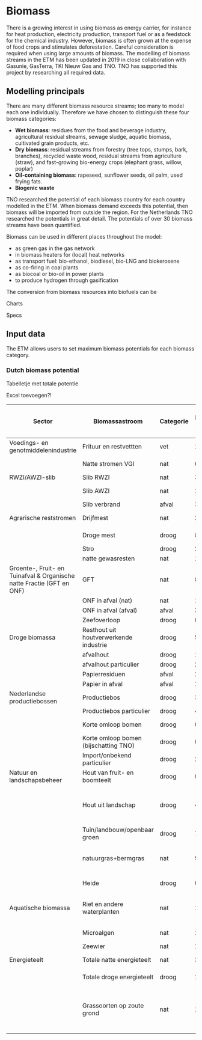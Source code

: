 # Biomass

There is a growing interest in using biomass as energy carrier, for instance for heat production, electricity production, transport fuel or as a feedstock for the chemical industry. However, biomass is often grown at the expense of food crops and stimulates deforestation. Careful consideration is required when using large amounts of biomass. The modelling of biomass streams in the ETM has been updated in 2019 in close collaboration with Gasunie, GasTerra, TKI Nieuw Gas and TNO. TNO has supported this project by researching all required data.

Modelling principals
------------

There are many different biomass resource streams; too many to model each one individually. Therefore we have chosen to distinguish these four biomass categories:
-   **Wet biomass**: residues from the food and beverage industry, agricultural residual streams, sewage sludge, aquatic biomass, cultivated grain products, etc. 
-   **Dry biomass**: residual streams from forestry (tree tops, stumps, bark, branches), recycled waste wood, residual streams from agriculture (straw), and fast-growing bio-energy crops (elephant grass, willow, poplar)
-   **Oil-containing biomass**: rapeseed, sunflower seeds, oil palm, used frying fats. 
-   **Biogenic waste**

TNO researched the potential of each biomass country for each country modelled in the ETM. When biomass demand exceeds this potential, then biomass will be imported from outside the region. For the Netherlands TNO researched the potentials in great detail. The potentials of over 30 biomass streams have been quantified. 

Biomass can be used in different places throughout the model: 
- as green gas in the gas network
- in biomass heaters for (local) heat networks
- as transport fuel: bio-ethanol, biodiesel, bio-LNG and biokerosene
- as co-firing in coal plants
- as biocoal or bio-oil in power plants
- to produce hydrogen through gasification

The conversion from biomass resources into biofuels can be 




Charts

Specs

Input data
------------

The ETM allows users to set maximum biomass potentials for each biomass category. 

### Dutch biomass potential

Tabelletje met totale potentie

Excel toevoegen?!

| Sector                                                                      | Biomassastroom                          | Categorie | Potentie PJ \(droge stof basis\) | Verdeelsleutel van nationale naar gemeentelijke potentie                                  |
|-----------------------------------------------------------------------------|-----------------------------------------|-----------|----------------------------------|---------------------------------------------------------------------------------------|
| Voedings- en genotmiddelenindustrie                                         | Frituur en restvettten                  | vet       | 10\.5                            | Bevolking                                                                             |
|                                                                             | Natte stromen VGI                       | nat       | 6\.5                             | Cultuurgrond \- Blijvend grasland                                                     |
| RWZI/AWZI\-slib                                                             | Slib RWZI                               | nat       | 3\.52                            | Bevolking                                                                             |
|                                                                             | Slib AWZI                               | nat       | 1\.353                           | Cultuurgrond \- Blijvend grasland                                                     |
|                                                                             | Slib verbrand                           | afval     | 3\.39526                         | Bevolking                                                                             |
| Agrarische reststromen                                                      | Drijfmest                               | nat       | 25                               | Melkkoeien  \+ Varkens                                                                |
|                                                                             | Droge mest                              | droog     | 8\.8                             | Melkkoeien  \+ Kippen                                                                 |
|                                                                             | Stro                                    | droog     | 2\.6                             | Granen \(are\)                                                                        |
|                                                                             | natte gewasresten                       | nat       | 11                               | Akkerbouwgroenten                                                                     |
| Groente\-, Fruit\- en Tuinafval & Organische natte Fractie \(GFT en ONF\) | GFT                                     | nat       | 8\.7                             | Bevolking                                                                             |
|                                                                             | ONF in afval \(nat\)                    | nat       | 1\.8                             | Bevolking                                                                             |
|                                                                             | ONF in afval \(afval\)                  | afval     | 3\.6864                          | Bevolking                                                                             |
|                                                                             | Zeefoverloop                            | droog     | 0\.728                           | Bevolking                                                                             |
| Droge biomassa                                                              | Resthout uit houtverwerkende industrie  | droog     | 5\.32                            | Bevolking                                                                             |
|                                                                             | afvalhout                               | droog     | 19\.76                           | Bevolking                                                                             |
|                                                                             | afvalhout particulier                   | droog     | 2                                | Bevolking                                                                             |
|                                                                             | Papierresiduen                          | afval     | 2\.3                             | Bevolking                                                                             |
|                                                                             | Papier in afval                         | afval     | 12                               | Bevolking                                                                             |
| Nederlandse productiebossen                                                 | Productiebos                            | droog     | 3\.2                             | Bos \(ha\)                                                                            |
|                                                                             | Productiebos particulier                | droog     | 4                                | Bevolking                                                                             |
|                                                                             | Korte omloop bomen                      | droog     | 0\.000855                        | Totaal agrarisch terrein                                                              |
|                                                                             | Korte omloop bomen \(bijschatting TNO\) | droog     | 0\.38                            | Totaal agrarisch terrein                                                              |
|                                                                             | Import/onbekend particulier             | droog     | 2                                | Bevolking                                                                             |
| Natuur en landschapsbeheer                                                  | Hout van fruit\- en boomteelt           | droog     | 0\.396                           | Totaal agrarisch terrein                                                              |
|                                                                             | Hout uit landschap                      | droog     | 4\.752                           | Totaal gemeentelijke en waterschapswegen \(km\) \+ Park en plantsoen \(ha\)           |
|                                                                             | Tuin/landbouw/openbaar groen            | droog     | 7                                | Bevolking                                                                             |
|                                                                             | natuurgras\+bermgras                    | nat       | 5                                | Totaal gemeentelijke en waterschapswegen \(km\) \+ Bos \(ha\)                         |
|                                                                             | Heide                                   | droog     | 0\.023375                        | Open droog natuurlijk terrein                                                         |
| Aquatische biomassa                                                         | Riet en andere waterplanten             | nat       | 18                               | Open nat natuurlijk terrein \+ Recreatief binnenwater \+ Overig binnenwater           |
|                                                                             | Microalgen                              | nat       | 1\.5                             | Totaal agrarisch terrein                                                              |
|                                                                             | Zeewier                                 | nat       | 12                               | Bevolking                                                                             |
| Energieteelt                                                                | Totale natte energieteelt               | nat       | 3\.5                             | Totaal agrarisch terrein                                                              |
|                                                                             | Totale droge energieteelt               | droog     | 1\.2                             | Totaal agrarisch terrein                                                              |
|                                                                             | Grassoorten op zoute grond              | nat       | 12                               | Noord Beveland 10% Veere 20% Vlissingen 10% Middelburg 10% Texel 10% Het Hogeland 40% |
